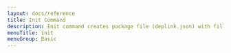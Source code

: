 ```yaml
---
layout: docs/reference
title: Init Command
description: Init command creates package file (deplink.json) with filled in required fields.
menuTitle: init
menuGroup: Basic
---
```

